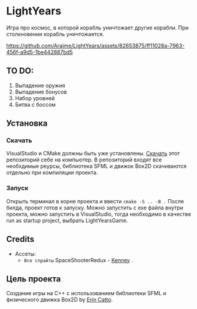 # LightYears

Игра про космос, в которой корабль уничтожает другие корабли. 
При столкновении корабль уничтожается.

https://github.com/Araime/LightYears/assets/82653875/ff11028a-7963-456f-a9d5-1be442887bd5

## TO DO: 
1. Выпадение оружия
1. Выпадение бонусов
1. Набор уровней
1. Битва с боссом

## Установка

### Скачать

VisualStudio и CMake должны быть уже установлены.
[Скачать](https://github.com/Araime/LightYears/archive/refs/heads/master.zip) этот 
репозиторий себе на компьютер. В репозиторий входят все необхдимые реурсы, 
библиотека SFML и движок Box2D скачиваются отдельно при компиляции проекта.

### Запуск

Открыть терминал в корне проекта и ввести `cmake -S .. -B .`
После билда, проект готов к запуску. Можно запустить с exe файла внутри проекта,
можно запустить в VisualStudio, тогда необходимо в качестве run as startup project,
выбрать LightYearsGame.

## Credits
- Ассеты:  
	- `Все спрайты` SpaceShooterRedux - [Kenney](https://kenney.nl/assets/space-shooter-redux) .

## Цель проекта

Создание игры на C++ с использованием библиотеки SFML и физического движка Box2D by [Erin Catto](https://github.com/erincatto).
